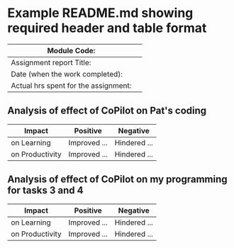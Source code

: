 # Example README.md showing required header and table format

| Module Code:                     |                                   |
|----------------------------------|-----------------------------------|
| Assignment report Title:         |                                   |
| Date (when the work completed):   |                                   |
| Actual hrs spent for the assignment: |                                |


## Analysis of effect of CoPilot on Pat's coding

| Impact                   | Positive         | Negative    |
|--------------------------|------------------------|-----------------------|
| on Learning                | Improved  ...   | Hindered  ...|
| on Productivity           | Improved ... | Hindered ...                   |

## Analysis of effect of CoPilot on my programming for tasks 3 and 4

| Impact                   | Positive         | Negative    |
|--------------------------|------------------------|-----------------------|
| on Learning                | Improved  ...   | Hindered  ...|
| on Productivity           | Improved ... | Hindered ...                   |
